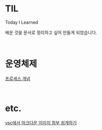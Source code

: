 # TIL
Today I Learned <br>

배운 것을 문서로 정리하고 싶어 만들게 되었습니다.

<br>

# 운영체제

[프로세스 개념](./md/프로세스-개념)

<br>

# etc.

[vsc에서 마크다운 이미지 첨부 쉽게하기](./md/vsc에서-마크다운-이미지-첨부-쉽게하기.md)
